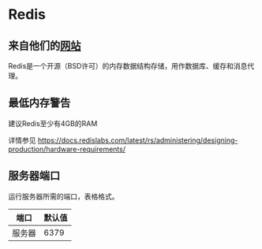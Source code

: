 # Redis

## 来自他们的[网站](https://redis.io/)

Redis是一个开源（BSD许可）的内存数据结构存储，用作数据库、缓存和消息代理。

## 最低内存警告

建议Redis至少有4GB的RAM

详情参见 <https://docs.redislabs.com/latest/rs/administering/designing-production/hardware-requirements/>

## 服务器端口

运行服务器所需的端口，表格格式。

| 端口    | 默认值 |
|---------|---------|
| 服务器  |  6379   | 